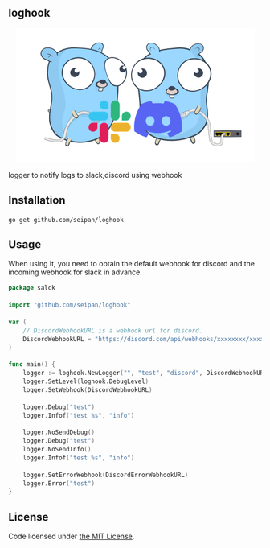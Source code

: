 ## loghook
<div align="center">
<img src="img/logo.png" alt="属性" title="タイトル">
</div>

 logger to notify logs to slack,discord using webhook 
## Installation
```
go get github.com/seipan/loghook
```

## Usage
When using it, you need to obtain the default webhook for discord and the incoming webhook for slack in advance.
```go
package salck

import "github.com/seipan/loghook"

var (
	// DiscordWebhookURL is a webhook url for discord.
	DiscordWebhookURL = "https://discord.com/api/webhooks/xxxxxxxx/xxxxxxxx"
)

func main() {
	logger := loghook.NewLogger("", "test", "discord", DiscordWebhookURL)
	logger.SetLevel(loghook.DebugLevel)
	logger.SetWebhook(DiscordWebhookURL)

	logger.Debug("test")
	logger.Infof("test %s", "info")

	logger.NoSendDebug()
	logger.Debug("test")
	logger.NoSendInfo()
	logger.Infof("test %s", "info")

    logger.SetErrorWebhook(DiscordErrorWebhookURL)
	logger.Error("test")
}
```
## License
Code licensed under 
[the MIT License](https://github.com/seipan/loghook/blob/main/LICENSE).